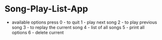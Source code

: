 # Song-Play-List-App
- available options 
press 
0 - to quit
1 - play next song
2 - to play previous song
3 - to replay the current song
4 - list of all songs
5 - print all options
6 - delete current

